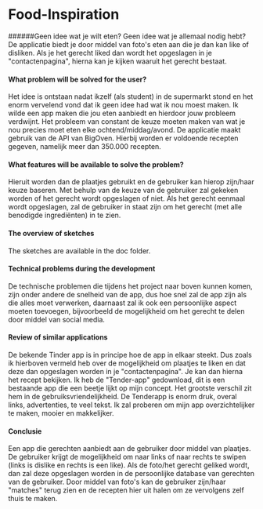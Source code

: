 # Food-Inspiration
######Geen idee wat je wilt eten? Geen idee wat je allemaal nodig hebt? De applicatie biedt je door middel van foto's eten aan die je dan kan like of disliken. Als je het gerecht liked dan wordt het opgeslagen in je "contactenpagina", hierna kan je kijken waaruit het gerecht bestaat.

#### What problem will be solved for the user?
Het idee is ontstaan nadat ikzelf (als student) in de supermarkt stond en het enorm vervelend vond dat ik geen idee had wat ik nou moest maken. Ik wilde een app maken die jou eten aanbiedt en hierdoor jouw probleem verdwijnt. Het probleem van constant de keuze moeten maken van wat je nou precies moet eten elke ochtend/middag/avond.
De applicatie maakt gebruik van de API van BigOven. Hierbij worden er voldoende recepten gegeven, namelijk meer dan 350.000 recepten.
#### What features will be available to solve the problem?
Hieruit worden dan de plaatjes gebruikt en de gebruiker kan hierop zijn/haar keuze baseren. Met behulp van de keuze van de gebruiker zal gekeken worden of het gerecht wordt opgeslagen of niet. Als het gerecht eenmaal wordt opgeslagen, zal de gebruiker in staat zijn om het gerecht (met alle benodigde ingrediënten) in te zien.
#### The overview of sketches
The sketches are available in the doc folder. 
#### Technical problems during the development
De technische problemen die tijdens het project naar boven kunnen komen, zijn onder andere de snelheid van de app, dus hoe snel zal de app zijn als die alles moet verwerken, daarnaast zal ik ook een persoonlijke aspect moeten toevoegen, bijvoorbeeld de mogelijkheid om het gerecht te delen door middel van social media. 
#### Review of similar applications
De bekende Tinder app is in principe hoe de app in elkaar steekt. Dus zoals ik hierboven vermeld heb over de mogelijkheid om plaatjes te liken en dat deze dan opgeslagen worden in je "contactenpagina". Je kan dan hierna het recept bekijken. Ik heb de "Tender-app" gedownload, dit is een bestaande app die een beetje lijkt op mijn concept. Het grootste verschil zit hem in de gebruiksvriendelijkheid. De Tenderapp is enorm druk, overal links, advertenties, te veel tekst. Ik zal proberen om mijn app overzichtelijker te maken, mooier en makkelijker.
#### Conclusie
Een app die gerechten aanbiedt aan de gebruiker door middel van plaatjes. De gebruiker krijgt de mogelijkheid om naar links of naar rechts te swipen (links is dislike en rechts is een like). Als de foto/het gerecht geliked wordt, dan zal deze opgeslagen worden in de persoonlijke database van gerechten van de gebruiker. Door middel van foto's kan de gebruiker zijn/haar "matches" terug zien en de recepten hier uit halen om ze vervolgens zelf thuis te maken.
